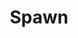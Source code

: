 ---
title: Spawn
issue: 6A
issue_nr: 6
full_title: "Payback, Part 1"
subtitle: ""
story_arc: Payback
crossover: ""
variant: ""
publisher: Image Comics
creators: 
  - Todd McFarlane
release_date: Nov 1992
release_year: 1992
genre:
  - Action
  - Adventure
  - Horror
  - Super-Heroes
format: Comic
pages: 32
signed_by: ""
price: 1.95
---